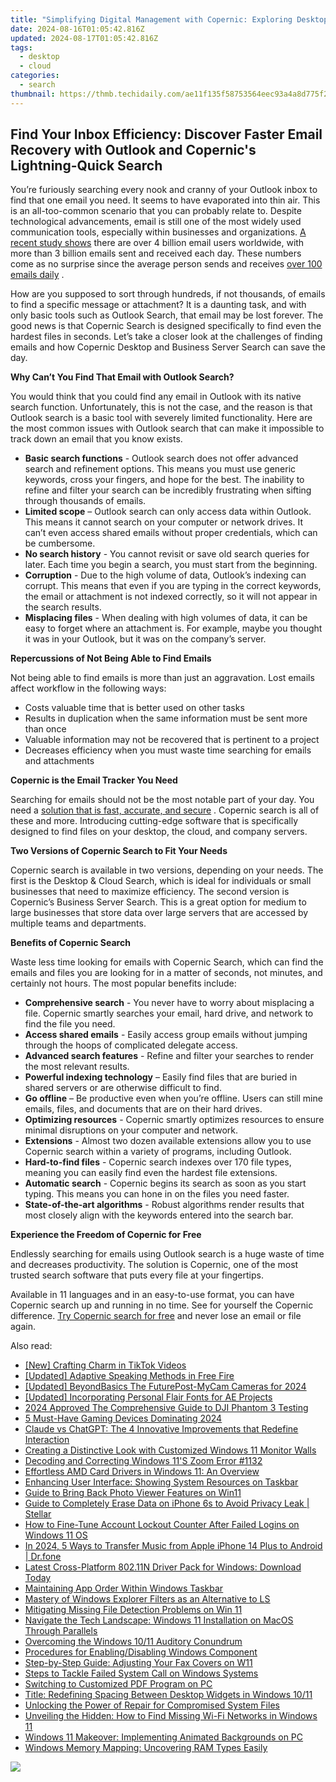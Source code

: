 ```yaml
---
title: "Simplifying Digital Management with Copernic: Exploring Desktop and Cloud Search Solutions"
date: 2024-08-16T01:05:42.816Z
updated: 2024-08-17T01:05:42.816Z
tags:
  - desktop
  - cloud
categories:
  - search
thumbnail: https://thmb.techidaily.com/ae11f135f58753564eec93a4a8d775f2e6a724fb4997d5eb4ebf1da22368f21e.jpg
---
```


## Find Your Inbox Efficiency: Discover Faster Email Recovery with Outlook and Copernic's Lightning-Quick Search

You’re furiously searching every nook and cranny of your Outlook inbox to find that one email you need. It seems to have evaporated into thin air. This is an all-too-common scenario that you can probably relate to. Despite technological advancements, email is still one of the most widely used communication tools, especially within businesses and organizations. [A recent study shows](https://www.statista.com/topics/4295/e-mail-usage-in-the-united-states/#editorsPicks) there are over 4 billion email users worldwide, with more than 3 billion emails sent and received each day. These numbers come as no surprise since the average person sends and receives [over 100 emails daily](https://financesonline.com/email-statistics/) .

 How are you supposed to sort through hundreds, if not thousands, of emails to find a specific message or attachment? It is a daunting task, and with only basic tools such as Outlook Search, that email may be lost forever. The good news is that Copernic Search is designed specifically to find even the hardest files in seconds. Let’s take a closer look at the challenges of finding emails and how Copernic Desktop and Business Server Search can save the day.

**Why Can’t You Find That Email with Outlook Search?**

 You would think that you could find any email in Outlook with its native search function. Unfortunately, this is not the case, and the reason is that Outlook search is a basic tool with severely limited functionality. Here are the most common issues with Outlook search that can make it impossible to track down an email that you know exists.

* **Basic search functions** \- Outlook search does not offer advanced search and refinement options. This means you must use generic keywords, cross your fingers, and hope for the best. The inability to refine and filter your search can be incredibly frustrating when sifting through thousands of emails.
* **Limited scope**  – Outlook search can only access data within Outlook. This means it cannot search on your computer or network drives. It can’t even access shared emails without proper credentials, which can be cumbersome.
* **No search history** \- You cannot revisit or save old search queries for later. Each time you begin a search, you must start from the beginning.
* **Corruption** \- Due to the high volume of data, Outlook’s indexing can corrupt. This means that even if you are typing in the correct keywords, the email or attachment is not indexed correctly, so it will not appear in the search results.
* **Misplacing files** \- When dealing with high volumes of data, it can be easy to forget where an attachment is. For example, maybe you thought it was in your Outlook, but it was on the company’s server.

**Repercussions of Not Being Able to Find Emails**

 Not being able to find emails is more than just an aggravation. Lost emails affect workflow in the following ways:

* Costs valuable time that is better used on other tasks
* Results in duplication when the same information must be sent more than once
* Valuable information may not be recovered that is pertinent to a project
* Decreases efficiency when you must waste time searching for emails and attachments

**Copernic is the Email Tracker You Need**

 Searching for emails should not be the most notable part of your day. You need a [solution that is fast, accurate, and secure](https://tools.techidaily.com/) . Copernic search is all of these and more. Introducing cutting-edge software that is specifically designed to find files on your desktop, the cloud, and company servers.

**Two Versions of Copernic Search to Fit Your Needs**

 Copernic search is available in two versions, depending on your needs. The first is the Desktop & Cloud Search, which is ideal for individuals or small businesses that need to maximize efficiency. The second version is Copernic’s Business Server Search. This is a great option for medium to large businesses that store data over large servers that are accessed by multiple teams and departments.

**Benefits of Copernic Search**

 Waste less time looking for emails with Copernic Search, which can find the emails and files you are looking for in a matter of seconds, not minutes, and certainly not hours. The most popular benefits include:

* **Comprehensive search** \- You never have to worry about misplacing a file. Copernic smartly searches your email, hard drive, and network to find the file you need.
* **Access shared emails** \- Easily access group emails without jumping through the hoops of complicated delegate access.
* **Advanced search features** \- Refine and filter your searches to render the most relevant results.
* **Powerful indexing technology**  – Easily find files that are buried in shared servers or are otherwise difficult to find.
* **Go offline**  – Be productive even when you’re offline. Users can still mine emails, files, and documents that are on their hard drives.
* **Optimizing resources** \- Copernic smartly optimizes resources to ensure minimal disruptions on your computer and network.
* **Extensions** \- Almost two dozen available extensions allow you to use Copernic search within a variety of programs, including Outlook.
* **Hard-to-find files** \- Copernic search indexes over 170 file types, meaning you can easily find even the hardest file extensions.
* **Automatic search** \- Copernic begins its search as soon as you start typing. This means you can hone in on the files you need faster.
* **State-of-the-art algorithms** \- Robust algorithms render results that most closely align with the keywords entered into the search bar.

**Experience the Freedom of Copernic for Free**

 Endlessly searching for emails using Outlook search is a huge waste of time and decreases productivity. The solution is Copernic, one of the most trusted search software that puts every file at your fingertips.

 Available in 11 languages and in an easy-to-use format, you can have Copernic search up and running in no time. See for yourself the Copernic difference. [Try Copernic search for free](https://tools.techidaily.com/copernic/download/) and never lose an email or file again.

<ins class="adsbygoogle"
     style="display:block"
     data-ad-format="autorelaxed"
     data-ad-client="ca-pub-7571918770474297"
     data-ad-slot="1223367746"></ins>



<ins class="adsbygoogle"
     style="display:block"
     data-ad-client="ca-pub-7571918770474297"
     data-ad-slot="8358498916"
     data-ad-format="auto"
     data-full-width-responsive="true"></ins>

<span class="atpl-alsoreadstyle">Also read:</span>
<div><ul>
<li><a href="https://extra-resources.techidaily.com/new-crafting-charm-in-tiktok-videos/"><u>[New] Crafting Charm in TikTok Videos</u></a></li>
<li><a href="https://extra-information.techidaily.com/updated-adaptive-speaking-methods-in-free-fire/"><u>[Updated] Adaptive Speaking Methods in Free Fire</u></a></li>
<li><a href="https://screen-recording.techidaily.com/updated-beyondbasics-the-futurepost-mycam-cameras-for-2024/"><u>[Updated] BeyondBasics  The FuturePost-MyCam Cameras for 2024</u></a></li>
<li><a href="https://some-knowledge.techidaily.com/updated-incorporating-personal-flair-fonts-for-ae-projects/"><u>[Updated] Incorporating Personal Flair  Fonts for AE Projects</u></a></li>
<li><a href="https://some-approaches.techidaily.com/2024-approved-the-comprehensive-guide-to-dji-phantom-3-testing/"><u>2024 Approved  The Comprehensive Guide to DJI Phantom 3 Testing</u></a></li>
<li><a href="https://buynow-tips.techidaily.com/5-must-have-gaming-devices-dominating-2024/"><u>5 Must-Have Gaming Devices Dominating 2024</u></a></li>
<li><a href="https://tech-revival.techidaily.com/claude-vs-chatgpt-the-4-innovative-improvements-that-redefine-interaction/"><u>Claude vs ChatGPT: The 4 Innovative Improvements that Redefine Interaction</u></a></li>
<li><a href="https://win11-tips.techidaily.com/creating-a-distinctive-look-with-customized-windows-11-monitor-walls/"><u>Creating a Distinctive Look with Customized Windows 11 Monitor Walls</u></a></li>
<li><a href="https://win11-tips.techidaily.com/decoding-and-correcting-windows-11s-zoom-error-1132/"><u>Decoding and Correcting Windows 11'S Zoom Error #1132</u></a></li>
<li><a href="https://win11-tips.techidaily.com/effortless-amd-card-drivers-in-windows-11-an-overview/"><u>Effortless AMD Card Drivers in Windows 11: An Overview</u></a></li>
<li><a href="https://win11-tips.techidaily.com/enhancing-user-interface-showing-system-resources-on-taskbar/"><u>Enhancing User Interface: Showing System Resources on Taskbar</u></a></li>
<li><a href="https://win11-tips.techidaily.com/guide-to-bring-back-photo-viewer-features-on-win11/"><u>Guide to Bring Back Photo Viewer Features on Win11</u></a></li>
<li><a href="https://phone-solutions.techidaily.com/guide-to-completely-erase-data-on-iphone-6s-to-avoid-privacy-leak-stellar-by-stellar-data-recovery-ios-iphone-data-recovery/"><u>Guide to Completely Erase Data on iPhone 6s to Avoid Privacy Leak | Stellar</u></a></li>
<li><a href="https://win11-tips.techidaily.com/how-to-fine-tune-account-lockout-counter-after-failed-logins-on-windows-11-os/"><u>How to Fine-Tune Account Lockout Counter After Failed Logins on Windows 11 OS</u></a></li>
<li><a href="https://iphone-transfer.techidaily.com/in-2024-5-ways-to-transfer-music-from-apple-iphone-14-plus-to-android-drfone-by-drfone-transfer-from-ios/"><u>In 2024, 5 Ways to Transfer Music from Apple iPhone 14 Plus to Android | Dr.fone</u></a></li>
<li><a href="https://hardware-help.techidaily.com/latest-cross-platform-80211n-driver-pack-for-windows-download-today/"><u>Latest Cross-Platform 802.11N Driver Pack for Windows: Download Today</u></a></li>
<li><a href="https://win11-tips.techidaily.com/maintaining-app-order-within-windows-taskbar/"><u>Maintaining App Order Within Windows Taskbar</u></a></li>
<li><a href="https://win11-tips.techidaily.com/mastery-of-windows-explorer-filters-as-an-alternative-to-ls/"><u>Mastery of Windows Explorer Filters as an Alternative to LS</u></a></li>
<li><a href="https://win11-tips.techidaily.com/mitigating-missing-file-detection-problems-on-win-11/"><u>Mitigating Missing File Detection Problems on Win 11</u></a></li>
<li><a href="https://win11-tips.techidaily.com/navigate-the-tech-landscape-windows-11-installation-on-macos-through-parallels/"><u>Navigate the Tech Landscape: Windows 11 Installation on MacOS Through Parallels</u></a></li>
<li><a href="https://win11-tips.techidaily.com/overcoming-the-windows-1011-auditory-conundrum/"><u>Overcoming the Windows 10/11 Auditory Conundrum</u></a></li>
<li><a href="https://win11-tips.techidaily.com/procedures-for-enablingdisabling-windows-component/"><u>Procedures for Enabling/Disabling Windows Component</u></a></li>
<li><a href="https://win11-tips.techidaily.com/step-by-step-guide-adjusting-your-fax-covers-on-w11/"><u>Step-by-Step Guide: Adjusting Your Fax Covers on W11</u></a></li>
<li><a href="https://win11-tips.techidaily.com/steps-to-tackle-failed-system-call-on-windows-systems/"><u>Steps to Tackle Failed System Call on Windows Systems</u></a></li>
<li><a href="https://win11-tips.techidaily.com/switching-to-customized-pdf-program-on-pc/"><u>Switching to Customized PDF Program on PC</u></a></li>
<li><a href="https://win11-tips.techidaily.com/title-redefining-spacing-between-desktop-widgets-in-windows-1011/"><u>Title: Redefining Spacing Between Desktop Widgets in Windows 10/11</u></a></li>
<li><a href="https://win11-tips.techidaily.com/unlocking-the-power-of-repair-for-compromised-system-files/"><u>Unlocking the Power of Repair for Compromised System Files</u></a></li>
<li><a href="https://win11-tips.techidaily.com/unveiling-the-hidden-how-to-find-missing-wi-fi-networks-in-windows-11/"><u>Unveiling the Hidden: How to Find Missing Wi-Fi Networks in Windows 11</u></a></li>
<li><a href="https://win11-tips.techidaily.com/windows-11-makeover-implementing-animated-backgrounds-on-pc/"><u>Windows 11 Makeover: Implementing Animated Backgrounds on PC</u></a></li>
<li><a href="https://win11-tips.techidaily.com/windows-memory-mapping-uncovering-ram-types-easily/"><u>Windows Memory Mapping: Uncovering RAM Types Easily</u></a></li>
</ul></div>

<!-- affiliate ads begin -->
<a href="https://store.massmailsoftware.com/order/checkout.php?PRODS=1047974&QTY=1&AFFILIATE=108875&CART=1"><img src="https://secure.avangate.com/images/merchant/dc87c13749315c7217cdc4ac692e704c/banera_for_partners-04_%281%29.jpg" border="0"></a>
<!-- affiliate ads end -->